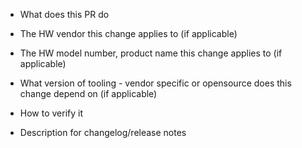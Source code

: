 - What does this PR do

- The HW vendor this change applies to (if applicable)

- The HW model number, product name this change applies to (if applicable)

- What version of tooling - vendor specific or opensource does this change depend on (if applicable)

- How to verify it

- Description for changelog/release notes
